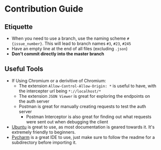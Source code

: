 Contribution Guide
================

## Etiquette

* When you need to use a branch, use the naming scheme `#{issue_number}`. This will lead to branch names `#3`, `#23`, `#245`
* Have an empty line at the end of all files (excluding `.json`)
* **Don't commit directly into the master branch**

## Useful Tools

* If Using Chromium or a derivitive of Chromium:
    * The extension `Allow-Control-Allow-Origin: *` is useful to have, with the intercepter url being `*://localhost/*`
    * The extension `JSON Viewer` is great for exploring the endpoints on the auth server
	* Postman is great for manually creating requests to test the auth server
		* Postman Interceptor is also great for finding out what requests were sent out when debugging the client
* [Ubuntu](https://www.ubuntu.com/) is great to use, as most documentation is geared towards it. It's extremely friendly to beginners.
* [Pycharm](https://www.jetbrains.com/pycharm/) is a great IDE to use, just make sure to follow the readme for a subdirectory before importing it.
